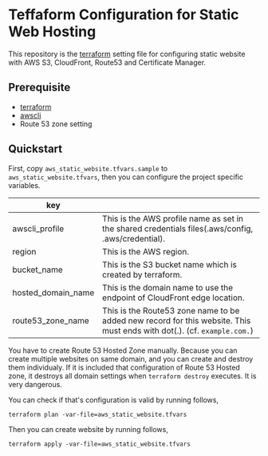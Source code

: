 # Teffaform Configuration for Static Web Hosting

[terraform]: https://terraform.io
[aws]: https://aws.amazon.com/
[awscli]: https://aws.amazon.com/cli

This repository is the [terraform] setting file for configuring static website with AWS S3, CloudFront, Route53 and Certificate Manager.

## Prerequisite

- [terraform]
- [awscli]
- Route 53 zone setting

## Quickstart

First, copy `aws_static_website.tfvars.sample` to `aws_static_website.tfvars`, then you can configure the project specific variables.

|key||
|---|---|
|awscli_profile|This is the AWS profile name as set in the shared credentials files(.aws/config, .aws/credential).|
|region|This is the AWS region.|
|bucket_name|This is the S3 bucket name which is created by terraform.|
|hosted_domain_name|This is the domain name to use the endpoint of CloudFront edge location.|
|route53_zone_name|This is the Route53 zone name to be added new record for this website. This must ends with dot(.). (cf. `example.com.`)|

You have to create Route 53 Hosted Zone manually. Because you can create multiple websites on same domain, and you can create and destroy them individualy. If it is included that configuration of Route 53 Hosted zone, it destroys all domain settings when `terraform destroy` executes. It is very dangerous.

You can check if that's configuration is valid by running follows,

```
terraform plan -var-file=aws_static_website.tfvars
```

Then you can create website by running follows,

```
terraform apply -var-file=aws_static_website.tfvars
```
